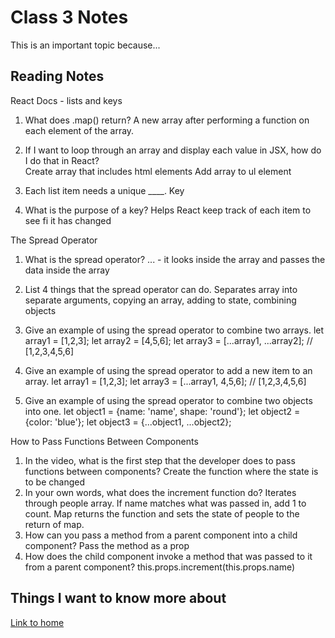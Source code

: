 # Class 3 Notes

This is an important topic because...

## Reading Notes

React Docs - lists and keys

1. What does .map() return?  A new array after performing a function on each element of the array.
2. If I want to loop through an array and display each value in JSX, how do I do that in React?  
Create array that includes html elements
Add array to ul element

3. Each list item needs a unique ____.  Key
4. What is the purpose of a key?  Helps React keep track of each item to see fi it has changed

The Spread Operator

1. What is the spread operator?  ... - it looks inside the array and passes the data inside the array
2. List 4 things that the spread operator can do.  Separates array into separate arguments, copying an array, adding to state, combining objects
3. Give an example of using the spread operator to combine two arrays.
let array1 = [1,2,3];
let array2 = [4,5,6];
let array3 = [...array1, ...array2]; // [1,2,3,4,5,6]

4. Give an example of using the spread operator to add a new item to an array.
let array1 = [1,2,3];
let array3 = [...array1, 4,5,6]; // [1,2,3,4,5,6]

5. Give an example of using the spread operator to combine two objects into one.
let object1 = {name: 'name', shape: 'round'};
let object2 = {color: 'blue'};
let object3 = {...object1, ...object2};

How to Pass Functions Between Components

1. In the video, what is the first step that the developer does to pass functions between components? Create the function where the state is to be changed
2. In your own words, what does the increment function do?  Iterates through people array.  If name matches what was passed in, add 1 to count.  Map returns the function and sets the state of people to the return of map.
3. How can you pass a method from a parent component into a child component?  Pass the method as a prop
4. How does the child component invoke a method that was passed to it from a parent component?  this.props.increment(this.props.name)

## Things I want to know more about

[Link to home](https://mikeshen7.github.io/reading-notes)
